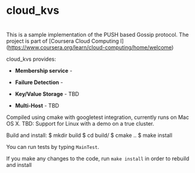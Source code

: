 # cloud_kvs
# 

This is a sample implementation of the PUSH based Gossip protocol.
The project is part of [Coursera Cloud Computing I] (https://www.coursera.org/learn/cloud-computing/home/welcome)

 cloud_kvs provides:

* **Membership service** - 

* **Failure Detection** - 

* **Key/Value Storage** - TBD

* **Multi-Host** - TBD

Compiled using cmake with googletest integration, currently runs on Mac OS X.
TBD: Support for Linux with a demo on a true cluster.

 Build and install:
  $ mkdir build
  $ cd build/
  $ cmake ..
  $ make install
 
You can run tests by typing `MainTest`.

If you make any changes to the code, run `make install` in order to rebuild and install
